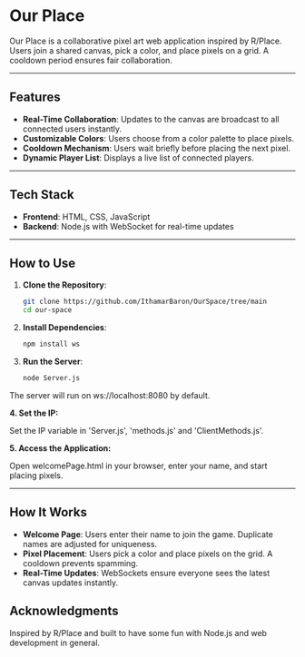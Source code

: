# Our Place

Our Place is a collaborative pixel art web application inspired by R/Place. Users join a shared canvas, pick a color, and place pixels on a grid. A cooldown period ensures fair collaboration.

---

## Features

- **Real-Time Collaboration**: Updates to the canvas are broadcast to all connected users instantly.
- **Customizable Colors**: Users choose from a color palette to place pixels.
- **Cooldown Mechanism**: Users wait briefly before placing the next pixel.
- **Dynamic Player List**: Displays a live list of connected players.

---

## Tech Stack

- **Frontend**: HTML, CSS, JavaScript
- **Backend**: Node.js with WebSocket for real-time updates

---

## How to Use

1. **Clone the Repository**:
   ```bash
   git clone https://github.com/IthamarBaron/OurSpace/tree/main
   cd our-space
   
2. **Install Dependencies**:
   ```bash
   npm install ws
   
3. **Run the Server**:
   ```bash
   node Server.js
The server will run on ws://localhost:8080 by default.

**4. Set the IP:**

Set the IP variable in 'Server.js', 'methods.js' and 'ClientMethods.js'.

**5. Access the Application:**

Open welcomePage.html in your browser, enter your name, and start placing pixels.

---

## How It Works

- **Welcome Page**: Users enter their name to join the game. Duplicate names are adjusted for uniqueness.
- **Pixel Placement**: Users pick a color and place pixels on the grid. A cooldown prevents spamming.
- **Real-Time Updates**: WebSockets ensure everyone sees the latest canvas updates instantly.

## Acknowledgments

Inspired by R/Place and built to have some fun with Node.js and web development in general.
